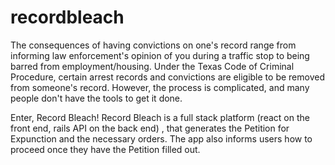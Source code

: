 # recordbleach

The consequences of having convictions on one's record range from informing law enforcement's opinion of you during a traffic stop to being barred from employment/housing. Under the Texas Code of Criminal Procedure, certain arrest records and convictions are eligible to be removed from someone's record. However, the process is complicated, and many people don't have the tools to get it done.

Enter, Record Bleach! Record Bleach is a full stack platform (react on the front end, rails API on the back end) , that generates the Petition for Expunction and the necessary orders. The app also informs users how to proceed once they have the Petition filled out.

